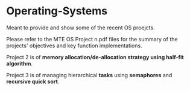 # Operating-Systems

Meant to provide and show some of the recent OS proejcts.

Please refer to the MTE OS Project n.pdf files for the summary of the projects' objectives and key function implementations.

Project 2 is of **memory allocation/de-allocation strategy using half-fit algorithm**.

Project 3 is of managing hierarchical **tasks** using **semaphores** and **recursive quick sort**.
